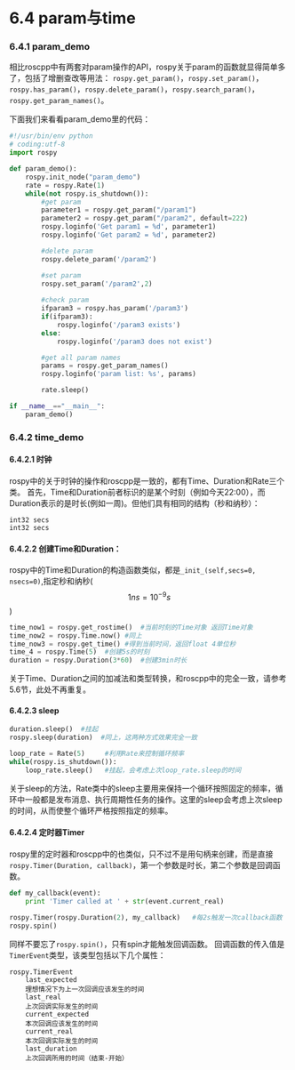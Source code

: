 # 6.4 param与time

### 6.4.1 param_demo
相比roscpp中有两套对param操作的API，rospy关于param的函数就显得简单多了，包括了增删查改等用法：
`rospy.get_param()`，`rospy.set_param()`，`rospy.has_param()`，`rospy.delete_param()`，`rospy.search_param()`，`rospy.get_param_names()`。

下面我们来看看param_demo里的代码：
```python
#!/usr/bin/env python
# coding:utf-8
import rospy

def param_demo():
    rospy.init_node("param_demo")
    rate = rospy.Rate(1)
    while(not rospy.is_shutdown()):
        #get param
        parameter1 = rospy.get_param("/param1")
        parameter2 = rospy.get_param("/param2", default=222)
        rospy.loginfo('Get param1 = %d', parameter1)
        rospy.loginfo('Get param2 = %d', parameter2)

        #delete param
        rospy.delete_param('/param2')

        #set param
        rospy.set_param('/param2',2)
        
        #check param
        ifparam3 = rospy.has_param('/param3')
        if(ifparam3):
            rospy.loginfo('/param3 exists')
        else:
            rospy.loginfo('/param3 does not exist')

        #get all param names
        params = rospy.get_param_names()
        rospy.loginfo('param list: %s', params)

        rate.sleep()

if __name__=="__main__":
    param_demo()
```

### 6.4.2 time_demo

#### 6.4.2.1 时钟
rospy中的关于时钟的操作和roscpp是一致的，都有Time、Duration和Rate三个类。
首先，Time和Duration前者标识的是某个时刻（例如今天22:00），而Duration表示的是时长(例如一周)。但他们具有相同的结构（秒和纳秒）：
```
int32 secs
int32 secs
```

#### 6.4.2.2 创建Time和Duration：
rospy中的Time和Duration的构造函数类似，都是`_init_(self,secs=0, nsecs=0)`,指定秒和纳秒($$1ns = 10^{-9}s$$)

```python
time_now1 = rospy.get_rostime()  #当前时刻的Time对象 返回Time对象
time_now2 = rospy.Time.now() #同上
time_now3 = rospy.get_time() #得到当前时间，返回float 4单位秒
time_4 = rospy.Time(5)  #创建5s的时刻
duration = rospy.Duration(3*60)  #创建3min时长
```
关于Time、Duration之间的加减法和类型转换，和roscpp中的完全一致，请参考5.6节，此处不再重复。

#### 6.4.2.3 sleep
```python
duration.sleep()  #挂起
rospy.sleep(duration)  #同上，这两种方式效果完全一致

loop_rate = Rate(5)     #利用Rate来控制循环频率
while(rospy.is_shutdown()):
    loop_rate.sleep()   #挂起，会考虑上次loop_rate.sleep的时间
```
关于sleep的方法，Rate类中的sleep主要用来保持一个循环按照固定的频率，循环中一般都是发布消息、执行周期性任务的操作。这里的sleep会考虑上次sleep的时间，从而使整个循环严格按照指定的频率。


#### 6.4.2.4 定时器Timer
rospy里的定时器和roscpp中的也类似，只不过不是用句柄来创建，而是直接`rospy.Timer(Duration, callback)`，第一个参数是时长，第二个参数是回调函数。
```python
def my_callback(event):
    print 'Timer called at ' + str(event.current_real)

rospy.Timer(rospy.Duration(2), my_callback)   #每2s触发一次callback函数
rospy.spin()
```
同样不要忘了`rospy.spin()`，只有spin才能触发回调函数。
回调函数的传入值是`TimerEvent`类型，该类型包括以下几个属性：
```
rospy.TimerEvent
    last_expected
    理想情况下为上一次回调应该发生的时间
    last_real
    上次回调实际发生的时间
    current_expected
    本次回调应该发生的时间
    current_real
    本次回调实际发生的时间
    last_duration
    上次回调所用的时间（结束-开始）
```
